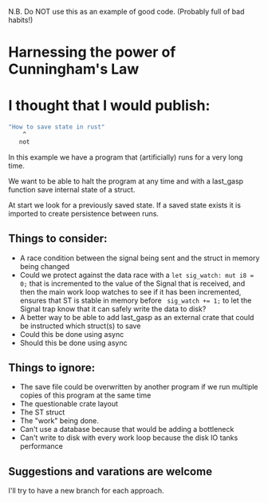 N.B. Do NOT use this as an example of good code. (Probably full of bad habits!)
# Harnessing the power of Cunningham's Law 
# I thought that I would publish:

```bash
"How to save state in rust"
    ^
   not
```

In this example we have a program that (artificially) runs for a very long time.

We want to be able to halt the program at any time and with a last_gasp function
save internal state of a struct.

At start we look for a previously saved state.
If a saved state exists it is imported to
create persistence between runs.


## Things to consider:

* A race condition between the signal being sent and the struct in memory being changed
* Could we protect against the data race with a `let sig_watch: mut i8 = 0;` that is incremented to the value of the Signal that is received, and then the main work loop watches to see if it has been incremented, ensures that ST is stable in memory before ` sig_watch += 1;` to let the Signal trap know that it can safely write the data to disk?
* A better way to be able to add last_gasp as an external crate that could be instructed which struct(s) to save
* Could this be done using async
* Should this be done using async


## Things to ignore:

* The save file could be overwritten by another program if we run multiple copies of this program at the same time
* The questionable crate layout
* The ST struct
* The "work" being done.
* Can't use a database because that would be adding a bottleneck
* Can't write to disk with every work loop because the disk IO tanks performance

## Suggestions and varations are welcome

I'll try to have a new branch for each approach.
